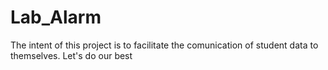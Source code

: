 # Lab_Alarm

The intent of this project is to facilitate the comunication of student data to themselves.
Let's do our best
